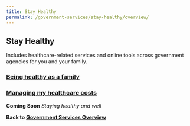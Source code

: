 ```yaml
---
title: Stay Healthy
permalink: /government-services/stay-healthy/overview/
---
```


## Stay Healthy

Includes healthcare-related services and online tools across government agencies for you and your family.
<br>


### [Being healthy as a family](/government-services/stay-healthy/with-family/)



### [Managing my healthcare costs](/government-services/stay-healthy/subsidies-assistance/)



**Coming Soon** 
*Staying healthy and well*


**Back to [Government Services Overview](/government-services/overview/)**

